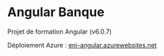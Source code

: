 # Angular Banque

Projet de formation Angular (v6.0.7)

Déploiement Azure : [eni-angular.azurewebsites.net](https://eni-angular.azurewebsites.net/)

